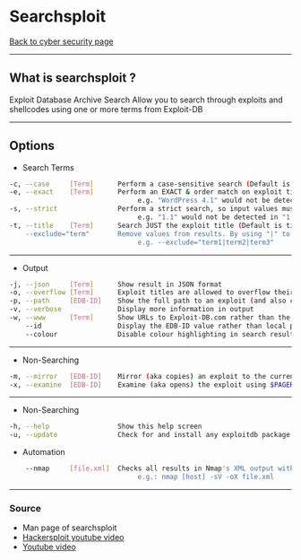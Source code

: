 # Searchsploit
[Back to cyber security page](./index.md)

---

## What is searchsploit ?
Exploit Database Archive Search
Allow you to search through exploits and shellcodes using one or more terms from Exploit-DB

---

## Options
- Search Terms
```bash
-c, --case     [Term]      Perform a case-sensitive search (Default is inSEnsITiVe)
-e, --exact    [Term]      Perform an EXACT & order match on exploit title (Default is an AND match on each term) [Implies "-t"]
                                e.g. "WordPress 4.1" would not be detect "WordPress Core 4.1")
-s, --strict               Perform a strict search, so input values must exist, disabling fuzzy search for version range
                                e.g. "1.1" would not be detected in "1.0 < 1.3")
-t, --title    [Term]      Search JUST the exploit title (Default is title AND the file's path)
    --exclude="term"       Remove values from results. By using "|" to separate, you can chain multiple values
                                e.g. --exclude="term1|term2|term3"
```

---

- Output
```bash
-j, --json     [Term]      Show result in JSON format
-o, --overflow [Term]      Exploit titles are allowed to overflow their columns
-p, --path     [EDB-ID]    Show the full path to an exploit (and also copies the path to the clipboard if possible)
-v, --verbose              Display more information in output
-w, --www      [Term]      Show URLs to Exploit-DB.com rather than the local path
    --id                   Display the EDB-ID value rather than local path
    --colour               Disable colour highlighting in search results
```

---

-  Non-Searching
```bash
-m, --mirror   [EDB-ID]    Mirror (aka copies) an exploit to the current working directory
-x, --examine  [EDB-ID]    Examine (aka opens) the exploit using $PAGER
```

---

- Non-Searching
```bash
-h, --help                 Show this help screen
-u, --update               Check for and install any exploitdb package updates (brew, deb & git)
```
- Automation
```bash
    --nmap     [file.xml]  Checks all results in Nmap's XML output with service version
                                e.g.: nmap [host] -sV -oX file.xml
```


---

### Source
- Man page of searchsploit
- [Hackersploit youtube video](https://youtu.be/29GlfaH5qCM?t=326)
- [Youtube video](https://youtu.be/kSZ9IPk7srU)